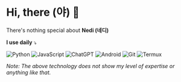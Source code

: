 # Hi, there (야) 👋

There's nothing special about **Nedi (네디)**

**I use daily** ⤵

![Python](https://img.shields.io/badge/Python-3670a0?style=flat&logo=python&logoColor=ffdd54)
![JavaScript](https://img.shields.io/badge/JavaScript-f7df1e.svg?style=flat&logo=javascript&logoColor=000000)
![ChatGPT](https://img.shields.io/badge/ChatGPT-74aa9c?style=flat&logo=openai&logoColor=ffffff)
![Android](https://img.shields.io/badge/Android-3ddc84?style=flat&logo=android&logoColor=ffffff)
![Git](https://img.shields.io/badge/Git-f05033.svg?style=flate&logo=git&logoColor=ffffff)
![Termux](https://img.shields.io/badge/>%20Termux-4f4f4f.svg?style=flat&logoColor=ffffff)

_Note: The above technology does not show my level of expertise or anything like that._
